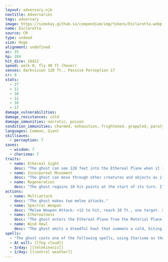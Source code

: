 ```yaml
---
layout: adversary.njk
navtitle: Adversaries
tags: adversary
image: https://simokay.github.io/compendium/img/tokens/Esclarotta.webp
name: Esclarotta
source: CM
type: undead
size: Huge
alignment: undefined
ac: 15
hp: 104
hit_dice: 16d12
speed: walk 0, fly 40 ft (hover)
senses: darkvision 120 ft., Passive Perception 17
cr: 9
stats:
  - 27
  - 11
  - 10
  - 12
  - 16
  - 17
damage_vulnerabilities: 
damage_resistances: cold
damage_immunities: necrotic, poison
condition_immunities: charmed, exhaustion, frightened, grappled, paralyzed, petrified, poisoned, prone, restrained
languages: Common, Giant
skillsaves:
  - perception: 7
saves:
  - wisdom: 7
  - charisma: 7
traits:
  - name: Ethereal Sight
    desc: "The ghost can see 120 feet into the Ethereal Plane when it is on the Material Plane, and vice versa."
  - name: Incorporeal Movement
    desc: "The ghost can move through other creatures and objects as if they were difficult terrain. It takes 5 (1d10) force damage if it ends its turn inside an object."
  - name: Regeneration
    desc: "The ghost regains 10 hit points at the start of its turn. If the ghost takes radiant damage or damage from a magic weapon, this trait doesn't function at the start of the ghost's next turn. The ghost dies only if it starts its turn with 0 hit points and doesn't regenerate."
actions:
  - name: Multiattack
    desc: "The ghost makes two melee attacks."
  - name: Spectral Weapon
    desc: "Melee Weapon Attack: +12 to hit, reach 10 ft., one target. 21 (3d8 + 8) force damage."
  - name: Etherealness
    desc: "The ghost enters the Ethereal Plane from the Material Plane, or vice versa. It is visible on the Material Plane while it is in the Border Ethereal, and vice versa, yet it can't affect or be affected by anything on the other plane."
  - name: Wind Howl 
    desc: "The ghost emits a dreadful howl that summons a cold, biting wind. This wind engulfs up to three creatures of the ghost's choice that it can see within 60 feet of it. Each target is pulled up to 20 feet toward the ghost and must make a DC 15 Constitution saving throw, taking 16 (3d10) cold damage on a failed save, or half as much damage on a successful one."
spells:
  - "The ghost casts one of the following spells, using Charisma as the spellcasting ability and requiring no material components:"
  - At will: [[fog cloud]]
  - 3/day: [[telekinesis]]
  - 1/day: [[control weather]]
---
```


